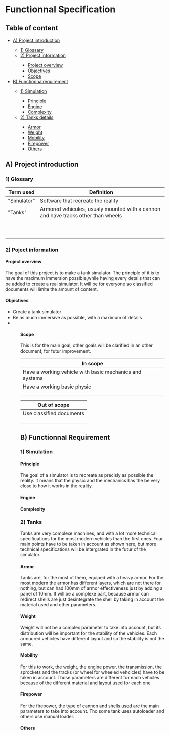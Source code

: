 # Functionnal Specification


<summary>
    <h2 id="table of content">Table of content</h2>
</summary>
<ul>
    <li><a href="#A_Project-Introduction">A) Project introduction<a></li>
    <ul>
        <li><a href="#1_Glossary">1) Glossary</a></li>
        <li><a href="#2_Project-Information">2) Project information<a></li>
        <ul>
            <li><a href="#Project-Overview">Project overview</a></li>
            <li><a href="#Objectives">Objectives</a></li>
            <li><a href="#Scope">Scope</a></li>
        </ul>  
    </ul>
    <li><a href="#B_Functionnal-Requirement">B) Functionnalrequirement</a></li>
    <ul>
        <li><a href="#1_Simulation">1) Simulation</a></li>
        <ul>
            <li><a href="#Principle">Principle</a></li>
            <li><a href="#Engine">Engine</a></li>
            <li><a href="#Complexity">Complexity</a></li>
        </ul>
        <li><a href="#2_Tanks-Details">2) Tanks details</a></li>
        <ul>
            <li><a href="#Armor">Armor</a></li>
            <li><a href="#Weight">Weight</a></li>
            <li><a href="#Mobility">Mobility</a></li>
            <li><a href="#Firepower">Firepower</a></li>
            <li><a href="#Others">Others</a></li>
        </ul>
    </ul>
</ul>

<summary>
    <h2 id="A_Project-Introduction">A) Project introduction</h2>
</summary>
<h3 id="1_Glossary">1) Glossary</h3>

| Term used | Definition |
|---|---|
| "Simulator" | Software that recreate the reality |
| "Tanks" | Armored vehicules, usualy mounted with a cannon and have tracks other than wheels |
|  |  |
|  |  |
|  |  |
|  |  |
|  |  |
|  |  |
|  |  |
|  |  |
|  |  |
|  |  |



<h3 id="2_Project-Information">2) Poject information</h3>

<h4 id="Project-Overview">Project overview</h4>

The goal of this project is to make a tank simulator. The principle of it is to have the maximum immersion possible,while having every details that can be added to create a real simulator. It will be for everyone so classified documents will limite the amount of content.


<h4 id="Objectives">Objectives</h4>
    <ul>
        <li>Create a tank simulator</li>
        <li>Be as much immersive as possible, with a maximum of details</li>
        <li></li>
    <ul>


<h4 id="Scope">Scope</h4>
This is for the main goal, other goals will be clarified in an other document, for futur improvement.

| In scope |
|---|
| Have a working vehicle with basic mechanics and systems |
| Have a working basic physic |
|  |
|  |

| Out of scope |
|---|
| Use classified documents |
|  |
|  |
|  |




<summary>
    <h2 id="B_Functionnal-Requirement">B) Functionnal Requirement</h2>
</summary>
<h3 id="1_Simulation">1) Simulation</h3>

<h4 id="Principle">Principle</h4>
The goal of a simulator is to recreate as precisly as possible the reality. It means that the physic and the mechanics has the be very close to how it works in the reality.


<h4 id="Engine">Engine</h4>



<h4 id="Complexity">Complexity</h4>




<h3 id="2_Tanks">2) Tanks</h3>
Tanks are very complexe machines, and with a lot more technical specifications for the most modern vehicles than the first ones. Four main points have to be taken in account as shown here, but more technical specifications will be intergrated in the futur of the simulator.

<h4 id="Armor">Armor</h4>
Tanks are, for the most of them, equiped with a heavy armor. For the most modern the armor has different layers, which are not there for nothing, but can had 100mm of armor effectiveness just by adding a panel of 10mm. It will be a complexe part, because armor can redirect shells are just desintegrate the shell by taking in account the material used and other parameters.


<h4 id="Weight">Weight</h4>
Weight will not be a complex parameter to take into account, but its distribution will be important for the stability of the vehicles. Each armoured vehicles have different layout and so the stability is not the same.


<h4 id="Mobility">Mobility</h4>
For this to work, the weight, the engine power, the transmission, the sprockets and the tracks (or wheel for wheeled vehcicles) have to be taken in account. Those parameters are different for each vehicles because of the different material and layout used for each one


<h4 id="Firepower">Firepower</h4>
For the firepower, the type of cannon and shells used are the main parameters to take into account. Tho some tank uses autoloader and others use manual loader.


<h4 id="Others">Others</h4>
